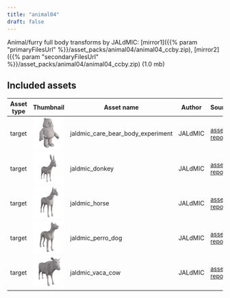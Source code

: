 ```yaml
---
title: "animal04"
draft: false
---
```


Animal/furry full body transforms by JALdMIC: [mirror1]({{% param "primaryFilesUrl" %}}/asset_packs/animal04/animal04_ccby.zip), [mirror2]({{% param "secondaryFilesUrl" %}}/asset_packs/animal04/animal04_ccby.zip) (1.0 mb)


## Included assets

| Asset type | Thumbnail | Asset name | Author | Source | License |
| ---------- | --------- | ---------- | ------ | ------ | ------- |
| target | ![jaldmic_care_bear_body_experiment.png](jaldmic_care_bear_body_experiment.png) | jaldmic_care_bear_body_experiment | JALdMIC | [asset repo](http://www.makehumancommunity.org/node/3194) | CC-BY |
| target | ![jaldmic_donkey.png](jaldmic_donkey.png) | jaldmic_donkey | JALdMIC | [asset repo](http://www.makehumancommunity.org/node/3534) | CC-BY |
| target | ![jaldmic_horse.png](jaldmic_horse.png) | jaldmic_horse | JALdMIC | [asset repo](http://www.makehumancommunity.org/node/3533) | CC-BY |
| target | ![jaldmic_perro_dog.png](jaldmic_perro_dog.png) | jaldmic_perro_dog | JALdMIC | [asset repo](http://www.makehumancommunity.org/node/3539) | CC-BY |
| target | ![jaldmic_vaca_cow.png](jaldmic_vaca_cow.png) | jaldmic_vaca_cow | JALdMIC | [asset repo](http://www.makehumancommunity.org/node/3543) | CC-BY |
